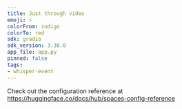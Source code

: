 ```yaml
---
title: Just through video
emoji: ⚡
colorFrom: indigo
colorTo: red
sdk: gradio
sdk_version: 3.38.0
app_file: app.py
pinned: false
tags:
- whisper-event
---
```


Check out the configuration reference at https://huggingface.co/docs/hub/spaces-config-reference
